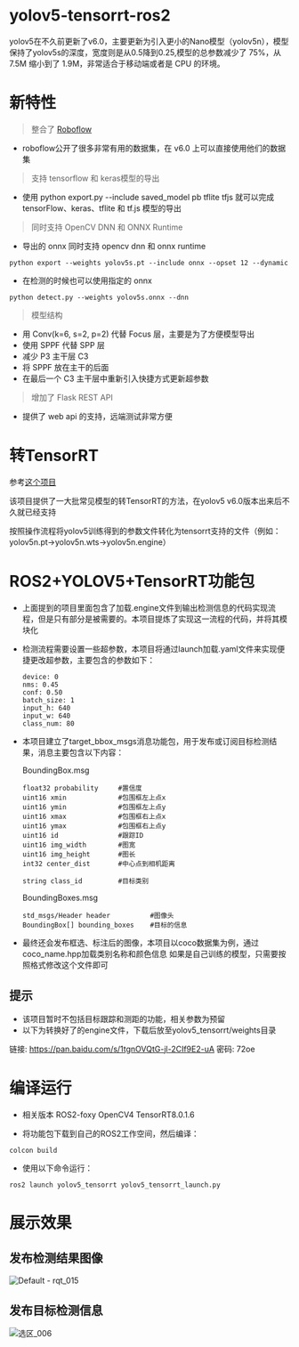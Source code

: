 # yolov5-tensorrt-ros2
 yolov5在不久前更新了v6.0，主要更新为引入更小的Nano模型（yolov5n），模型保持了yolov5s的深度，宽度则是从0.5降到0.25,模型的总参数减少了 75%，从 7.5M 缩小到了 1.9M，非常适合于移动端或者是 CPU 的环境。

# 新特性
>整合了 [Roboflow](https://github.com/ultralytics/yolov5/issues/4975)
- roboflow公开了很多非常有用的数据集，在 v6.0 上可以直接使用他们的数据集

>支持 tensorflow 和 keras模型的导出
 - 使用 python export.py --include saved_model pb tflite tfjs 就可以完成 tensorFlow、keras、tflite 和 tf.js 模型的导出

>同时支持 OpenCV DNN 和 ONNX Runtime
 - 导出的 onnx 同时支持 opencv dnn 和 onnx runtime
```
python export --weights yolov5s.pt --include onnx --opset 12 --dynamic
```
 - 在检测的时候也可以使用指定的 onnx
```
python detect.py --weights yolov5s.onnx --dnn
```

>模型结构
 - 用 Conv(k=6, s=2, p=2) 代替 Focus 层，主要是为了方便模型导出
 - 使用 SPPF 代替 SPP 层
 - 减少 P3 主干层 C3
 - 将 SPPF 放在主干的后面
 - 在最后一个 C3 主干层中重新引入快捷方式更新超参数

>增加了 Flask REST API
 - 提供了 web api 的支持，远端测试非常方便

# 转TensorRT

 参考[这个项目](https://github.com/wang-xinyu/tensorrtx/tree/master/yolov5)

 该项目提供了一大批常见模型的转TensorRT的方法，在yolov5 v6.0版本出来后不久就已经支持

 按照操作流程将yolov5训练得到的参数文件转化为tensorrt支持的文件（例如：yolov5n.pt->yolov5n.wts->yolov5n.engine）

# ROS2+YOLOV5+TensorRT功能包

- 上面提到的项目里面包含了加载.engine文件到输出检测信息的代码实现流程，但是只有部分是被需要的。本项目提炼了实现这一流程的代码，并将其模块化

- 检测流程需要设置一些超参数，本项目将通过launch加载.yaml文件来实现便捷更改超参数，主要包含的参数如下：
  ```
  device: 0  
  nms: 0.45
  conf: 0.50
  batch_size: 1
  input_h: 640
  input_w: 640
  class_num: 80
  ```

- 本项目建立了target_bbox_msgs消息功能包，用于发布或订阅目标检测结果，消息主要包含以下内容：

  BoundingBox.msg
  ```
  float32 probability     #置信度
  uint16 xmin             #包围框左上点x
  uint16 ymin             #包围框左上点y
  uint16 xmax             #包围框右上点x
  uint16 ymax             #包围框右上点y
  uint16 id               #跟踪ID
  uint16 img_width        #图宽
  uint16 img_height       #图长
  int32 center_dist       #中心点到相机距离

  string class_id         #目标类别
  ```

  BoundingBoxes.msg
  ```
  std_msgs/Header header          #图像头
  BoundingBox[] bounding_boxes    #目标的信息
  ```

- 最终还会发布框选、标注后的图像，本项目以coco数据集为例，通过coco_name.hpp加载类别名称和颜色信息
如果是自己训练的模型，只需要按照格式修改这个文件即可

## 提示
 - 该项目暂时不包括目标跟踪和测距的功能，相关参数为预留
 - 以下为转换好了的engine文件，下载后放至yolov5_tensorrt/weights目录

 链接: https://pan.baidu.com/s/1tgnOVQtG-jl-2CIf9E2-uA  密码: 72oe

# 编译运行
 - 相关版本
   ROS2-foxy
   OpenCV4
   TensorRT8.0.1.6
   
 - 将功能包下载到自己的ROS2工作空间，然后编译：
 ```
 colcon build
 ```
 - 使用以下命令运行：
 ```
 ros2 launch yolov5_tensorrt yolov5_tensorrt_launch.py
 ```


# 展示效果

## 发布检测结果图像

![Default - rqt_015](https://user-images.githubusercontent.com/47886076/139780685-eddc136f-804f-43b1-b731-1d2fd6c2c2b9.png)

## 发布目标检测信息

![选区_006](https://user-images.githubusercontent.com/47886076/139781613-3aa66d14-784a-415b-8690-1e9a8423a512.png)




